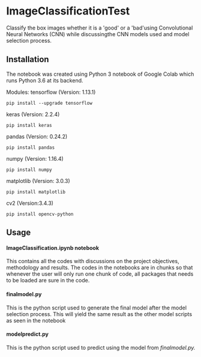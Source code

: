 # ImageClassificationTest

Classify the box images whether it is a 'good' or a 'bad'using Convolutional Neural Networks (CNN) while discussingthe CNN models used and model selection process.

## Installation

The notebook was created using Python 3 notebook of Google Colab which runs Python 3.6 at its backend.

Modules:
tensorflow (Version: 1.13.1)

`pip install --upgrade tensorflow`

keras (Version: 2.2.4)

`pip install keras`

pandas (Version: 0.24.2)

`pip install pandas`

numpy (Version: 1.16.4)

`pip install numpy`

matplotlib (Version: 3.0.3)

`pip install matplotlib`

cv2 (Version:3.4.3)

`pip install opencv-python`


## Usage

#### ImageClassification.ipynb notebook

This contains all the codes with discussions on the project objectives, methodology and results. The codes in the notebooks are in chunks so that whenever the user will only run one chunk of code, all packages that needs to be loaded are sure in the code.

#### finalmodel.py 

This is the python script used to generate the final model after the model selection process. This will yield the same result as the other model scripts as seen in the notebook

#### modelpredict.py 

This is the python script used to predict using the model from *finalmodel.py.*




